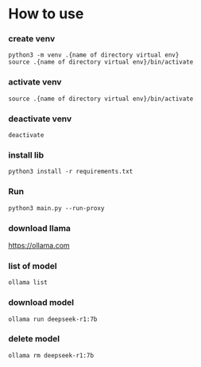 # How to use

### create venv
```
python3 -m venv .{name of directory virtual env}
source .{name of directory virtual env}/bin/activate
```

### activate venv
```
source .{name of directory virtual env}/bin/activate
```

### deactivate venv
```
deactivate
```

### install lib
```
python3 install -r requirements.txt
```

### Run
```
python3 main.py --run-proxy
```

### download llama
https://ollama.com

### list of model
```
ollama list
```

### download model
```
ollama run deepseek-r1:7b
```

### delete model
```
ollama rm deepseek-r1:7b
```



